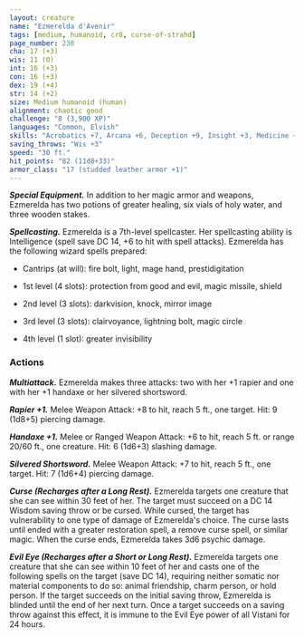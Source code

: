 ```yaml
---
layout: creature
name: "Ezmerelda d'Avenir"
tags: [medium, humanoid, cr8, curse-of-strahd]
page_number: 230
cha: 17 (+3)
wis: 11 (0)
int: 16 (+3)
con: 16 (+3)
dex: 19 (+4)
str: 14 (+2)
size: Medium humanoid (human)
alignment: chaotic good
challenge: "8 (3,900 XP)"
languages: "Common, Elvish"
skills: "Acrobatics +7, Arcana +6, Deception +9, Insight +3, Medicine +3, Perception +6, Performance +6, Sleight of Hand +7, Stealth +7, Survival +6"
saving_throws: "Wis +3"
speed: "30 ft."
hit_points: "82 (11d8+33)"
armor_class: "17 (studded leather armor +1)"
---
```


***Special Equipment.*** In addition to her magic armor and weapons, Ezmerelda has two potions of greater healing, six vials of holy water, and three wooden stakes.

***Spellcasting.*** Ezmerelda is a 7th-level spellcaster. Her spellcasting ability is Intelligence (spell save DC 14, +6 to hit with spell attacks). Ezmerelda has the following wizard spells prepared:

* Cantrips (at will): fire bolt, light, mage hand, prestidigitation

* 1st level (4 slots): protection from good and evil, magic missile, shield

* 2nd level (3 slots): darkvision, knock, mirror image

* 3rd level (3 slots): clairvoyance, lightning bolt, magic circle

* 4th level (1 slot): greater invisibility

### Actions

***Multiattack.*** Ezmerelda makes three attacks: two with her +1 rapier and one with her +1 handaxe or her silvered shortsword.

***Rapier +1.*** Melee Weapon Attack: +8 to hit, reach 5 ft., one target. Hit: 9 (1d8+5) piercing damage.

***Handaxe +1.*** Melee or Ranged Weapon Attack: +6 to hit, reach 5 ft. or range 20/60 ft., one creature. Hit: 6 (1d6+3) slashing damage.

***Silvered Shortsword.*** Melee Weapon Attack: +7 to hit, reach 5 ft., one target. Hit: 7 (1d6+4) piercing damage.

***Curse (Recharges after a Long Rest).*** Ezmerelda targets one creature that she can see within 30 feet of her. The target must succeed on a DC 14 Wisdom saving throw or be cursed. While cursed, the target has vulnerability to one type of damage of Ezmerelda's choice. The curse lasts until ended with a greater restoration spell, a remove curse spell, or similar magic. When the curse ends, Ezmerelda takes 3d6 psychic damage.

***Evil Eye (Recharges after a Short or Long Rest).*** Ezmerelda targets one creature that she can see within 10 feet of her and casts one of the following spells on the target (save DC 14), requiring neither somatic nor material components to do so: animal friendship, charm person, or hold person. If the target succeeds on the initial saving throw, Ezmerelda is blinded until the end of her next turn. Once a target succeeds on a saving throw against this effect, it is immune to the Evil Eye power of all Vistani for 24 hours.